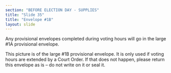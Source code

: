 ```yaml
---
section: "BEFORE ELECTION DAY - SUPPLIES"
title: "Slide 35"
title: "Envelope #1B"
layout: slide
---
```


Any provisional envelopes completed during voting hours will go in the large #1A provisional envelope.

This picture is of the large #1B provisional envelope. It is only used if voting hours are extended by a Court Order. If that does not happen, please return this envelope as is – do not write on it or seal it.




